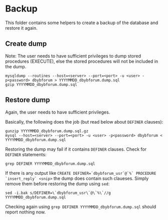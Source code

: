 # Backup
This folder contains some helpers to create a backup of the database and restore it again.

## Create dump
Note: The user needs to have sufficient privileges to dump stored procedures (EXECUTE), else the stored procedures will not be included in the dump.

```
mysqldump --routines --host=<server> --port=<port> -u <user> -p<password> dbybforum > YYYYMMDD_dbybforum.dump.sql
gzip YYYYMMDD_dbybforum.dump.sql
```

## Restore dump
Again, the user needs to have sufficient privileges.

Basically, the following does the job (but read below about `DEFINER` clauses):
```
gunzip YYYYMMDD_dbybforum.dump.sql.gz
mysql --host=<server> --port=<port> -u <user> -p<password> dbybforum < YYYYMMDD_dbybforum.dump.sql
```

Restoring the dump may fail if it contains `DEFINER` clauses. Check for `DEFINER` statements:

```
grep DEFINER YYYYMMDD_dbybforum.dump.sql
```

If there is any output like ```CREATE DEFINER=`dbybforum_usr`@`%` PROCEDURE `insert_reply` <snip>``` the dump does contain such claueses. Simply remove them before restoring the dump using `sed`:

```
sed -i.bak s/DEFINER=\`dbybforum_usr\`@\`%\`//g YYYYMMDD_dbybforum.dump.sql
```

Checking again using `grep DEFINER YYYYMMDD_dbybforum.dump.sql` should report nothing now.
